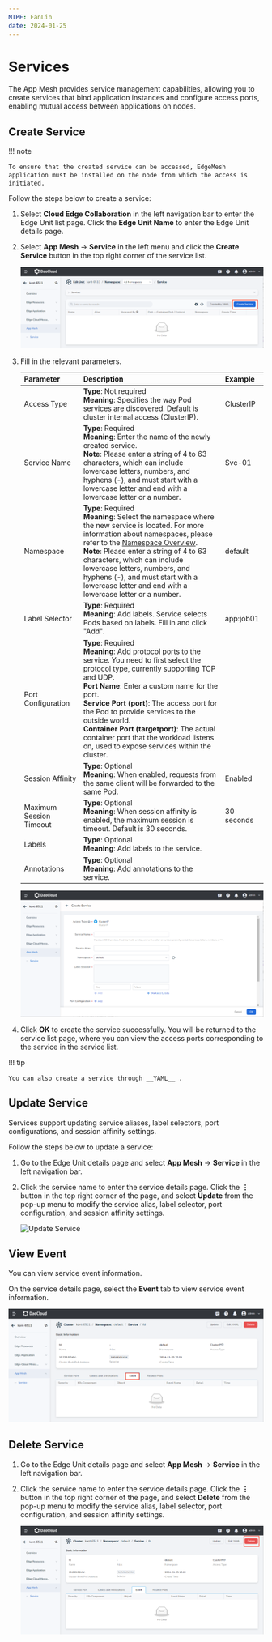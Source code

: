 ```yaml
---
MTPE: FanLin
date: 2024-01-25
---
```


# Services

The App Mesh provides service management capabilities, allowing you to create services that bind application instances and configure access ports, enabling mutual access between applications on nodes.

## Create Service

!!! note

    To ensure that the created service can be accessed, EdgeMesh application must be installed on the node from which the access is initiated.

Follow the steps below to create a service:

1. Select __Cloud Edge Collaboration__ in the left navigation bar to enter the Edge Unit list page. Click the __Edge Unit Name__ to enter the Edge Unit details page.

2. Select __App Mesh__ -> __Service__ in the left menu and click the __Create Service__ button in the top right corner of the service list.

    ![Create Service](../images/service-01.png)

3. Fill in the relevant parameters.

    | Parameter        | Description                                                  | Example   |
    | ---------------- | ------------------------------------------------------------ | --------- |
    | Access Type      | **Type**: Not required<br />**Meaning**: Specifies the way Pod services are discovered. Default is cluster internal access (ClusterIP). | ClusterIP |
    | Service Name     | **Type**: Required<br />**Meaning**: Enter the name of the newly created service.<br />**Note**: Please enter a string of 4 to 63 characters, which can include lowercase letters, numbers, and hyphens (-), and must start with a lowercase letter and end with a lowercase letter or a number. | Svc-01    |
    | Namespace        | **Type**: Required<br />**Meaning**: Select the namespace where the new service is located. For more information about namespaces, please refer to the [Namespace Overview](../namespaces/createns.md).<br />**Note**: Please enter a string of 4 to 63 characters, which can include lowercase letters, numbers, and hyphens (-), and must start with a lowercase letter and end with a lowercase letter or a number. | default   |
    | Label Selector   | **Type**: Required<br />**Meaning**: Add labels. Service selects Pods based on labels. Fill in and click "Add". | app:job01 |
    | Port Configuration | **Type**: Required<br />**Meaning**: Add protocol ports to the service. You need to first select the protocol type, currently supporting TCP and UDP.<br />**Port Name**: Enter a custom name for the port.<br />**Service Port (port)**: The access port for the Pod to provide services to the outside world.<br />**Container Port (targetport)**: The actual container port that the workload listens on, used to expose services within the cluster. |           |
    | Session Affinity | **Type**: Optional<br />**Meaning**: When enabled, requests from the same client will be forwarded to the same Pod. | Enabled   |
    | Maximum Session Timeout | **Type**: Optional<br />**Meaning**: When session affinity is enabled, the maximum session is timeout. Default is 30 seconds. | 30 seconds |
    | Labels           | **Type**: Optional<br />**Meaning**: Add labels to the service. |           |
    | Annotations      | **Type**: Optional<br />**Meaning**: Add annotations to the service. |           |

    ![Configurate Parameters](../images/service-02.png)

4. Click __OK__ to create the service successfully. You will be returned to the service list page, where you can view the access ports corresponding to the service in the service list.

!!! tip

    You can also create a service through __YAML__ .

## Update Service

Services support updating service aliases, label selectors, port configurations, and session affinity settings.

Follow the steps below to update a service:

1. Go to the Edge Unit details page and select __App Mesh__ -> __Service__ in the left navigation bar.

2. Click the service name to enter the service details page. Click the __⋮__ button in the top right corner of the page, and select __Update__ from the pop-up menu to modify the service alias, label selector, port configuration, and session affinity settings.

    ![Update Service](https://docs.daocloud.io/daocloud-docs-images/docs/zh/docs/kant/images/service-03.png)

## View Event

You can view service event information.

On the service details page, select the __Event__ tab to view service event information.

![View Event](../images/service-04.png)

## Delete Service

1. Go to the Edge Unit details page and select __App Mesh__ -> __Service__ in the left navigation bar.

2. Click the service name to enter the service details page. Click the __⋮__ button in the top right corner of the page, and select __Delete__ from the pop-up menu to modify the service alias, label selector, port configuration, and session affinity settings.

    ![Delete Service](../images/service-05.png)
